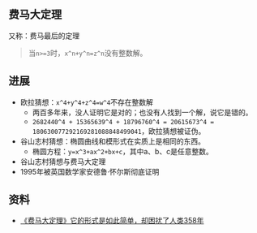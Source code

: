 ## 费马大定理

又称：费马最后的定理

> 当`n>=3`时，`x^n+y^n=z^n`没有整数解。

## 进展

* 欧拉猜想：`x^4+y^4+z^4=w^4`不存在整数解
  * 两百多年来，没人证明它是对的；也没有人找到一个解，说它是错的。
  * `2682440^4 + 15365639^4 + 18796760^4 = 20615673^4 = 180630077292169281088848499041`，欧拉猜想被证伪。
* 谷山志村猜想：椭圆曲线和模形式在实质上是相同的东西。
  * 椭圆方程：`y=x^3+ax^2+bx+c`，其中a、b、c是任意整数。
* 谷山志村猜想与费马大定理
* 1995年被英国数学家安德鲁·怀尔斯彻底证明
  

## 资料

* [《费马大定理》它的形式是如此简单，却困扰了人类358年](https://www.youtube.com/watch?v=P94lwLdLe2U)
